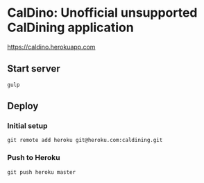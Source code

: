 # CalDino: Unofficial unsupported CalDining application

https://caldino.herokuapp.com

## Start server

```
gulp
```

## Deploy

### Initial setup

```
git remote add heroku git@heroku.com:caldining.git
```

### Push to Heroku

```
git push heroku master
```
